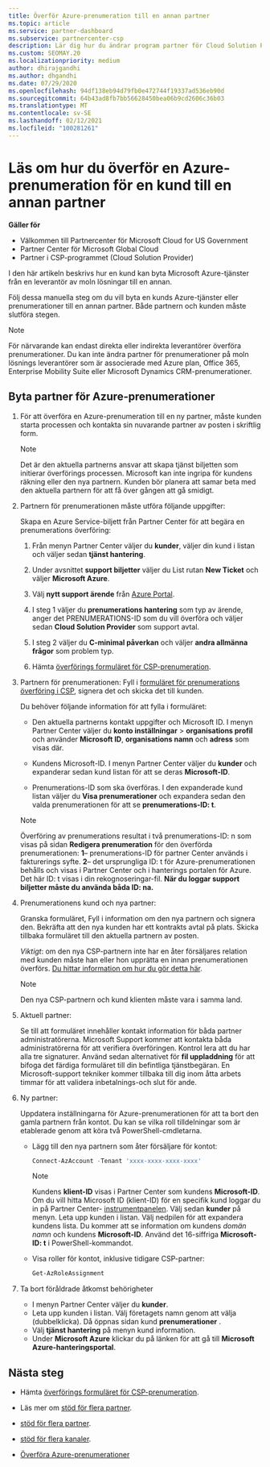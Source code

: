 ```yaml
---
title: Överför Azure-prenumeration till en annan partner
ms.topic: article
ms.service: partner-dashboard
ms.subservice: partnercenter-csp
description: Lär dig hur du ändrar program partner för Cloud Solution Provider som är associerad med kundens Azure-prenumerationer.
ms.custom: SEOMAY.20
ms.localizationpriority: medium
author: dhirajgandhi
ms.author: dhgandhi
ms.date: 07/29/2020
ms.openlocfilehash: 94df138eb94d79fb0e472744f19337ad536eb90d
ms.sourcegitcommit: 64b43ad8fb7bb56628450bea06b9cd2606c36b03
ms.translationtype: MT
ms.contentlocale: sv-SE
ms.lasthandoff: 02/12/2021
ms.locfileid: "100281261"
---
```

# <a name="learn-how-to-transfer-a-customers-azure-subscriptions-to-another-partner"></a>Läs om hur du överför en Azure-prenumeration för en kund till en annan partner

**Gäller för**

- Välkommen till Partnercenter för Microsoft Cloud for US Government
- Partner Center för Microsoft Global Cloud
- Partner i CSP-programmet (Cloud Solution Provider)

I den här artikeln beskrivs hur en kund kan byta Microsoft Azure-tjänster från en leverantör av moln lösningar till en annan.

Följ dessa manuella steg om du vill byta en kunds Azure-tjänster eller prenumerationer till en annan partner. Både partnern och kunden måste slutföra stegen.

>[!Note]  
>För närvarande kan endast direkta eller indirekta leverantörer överföra prenumerationer.
>Du kan inte ändra partner för prenumerationer på moln lösnings leverantörer som är associerade med Azure plan, Office 365, Enterprise Mobility Suite eller Microsoft Dynamics CRM-prenumerationer.

## <a name="switch-partners-for-azure-subscriptions"></a>Byta partner för Azure-prenumerationer

1. För att överföra en Azure-prenumeration till en ny partner, måste kunden starta processen och kontakta sin nuvarande partner av posten i skriftlig form.

   >[!Note]
   > Det är den aktuella partnerns ansvar att skapa tjänst biljetten som initierar överförings processen. Microsoft kan inte ingripa för kundens räkning eller den nya partnern. Kunden bör planera att samar beta med den aktuella partnern för att få över gången att gå smidigt.

2. Partnern för prenumerationen måste utföra följande uppgifter:

   Skapa en Azure Service-biljett från Partner Center för att begära en prenumerations överföring:

   1. Från menyn Partner Center väljer du **kunder**, väljer din kund i listan och väljer sedan **tjänst hantering**. 

   2. Under avsnittet **support biljetter** väljer du List rutan **New Ticket** och väljer **Microsoft Azure**.
   
   3. Välj **nytt support ärende** från [Azure Portal](https://portal.azure.com).
   
   4. I steg 1 väljer du **prenumerations hantering** som typ av ärende, anger det PRENUMERATIONS-ID som du vill överföra och väljer sedan **Cloud Solution Provider** som support avtal.
   
   5. I steg 2 väljer du **C-minimal påverkan** och väljer **andra allmänna frågor** som problem typ.
   
   6. Hämta [överförings formuläret för CSP-prenumeration](https://query.prod.cms.rt.microsoft.com/cms/api/am/binary/RWwTWC).

3. Partnern för prenumerationen: Fyll i [formuläret för prenumerations överföring i CSP](https://query.prod.cms.rt.microsoft.com/cms/api/am/binary/RWwTWC), signera det och skicka det till kunden. 

   Du behöver följande information för att fylla i formuläret:

   - Den aktuella partnerns kontakt uppgifter och Microsoft ID. I menyn Partner Center väljer du **konto inställningar** &gt; **organisations profil** och använder **Microsoft ID**, **organisations namn** och **adress** som visas där.

   - Kundens Microsoft-ID. I menyn Partner Center väljer du **kunder** och expanderar sedan kund listan för att se deras **Microsoft-ID**.

   - Prenumerations-ID som ska överföras. I den expanderade kund listan väljer du **Visa prenumerationer** och expandera sedan den valda prenumerationen för att se **prenumerations-ID: t**.

   >[!Note]
   >Överföring av prenumerations resultat i två prenumerations-ID: n som visas på sidan **Redigera prenumeration** för den överförda prenumerationen: **1**– prenumerations-ID för partner Center används i fakturerings syfte. **2**– det ursprungliga ID: t för Azure-prenumerationen behålls och visas i Partner Center och i hanterings portalen för Azure. Det här ID: t visas i din rekognoseringar-fil.  **När du loggar support biljetter måste du använda båda ID: na.**

4. Prenumerationens kund och nya partner:

   Granska formuläret, Fyll i information om den nya partnern och signera den. Bekräfta att den nya kunden har ett kontrakts avtal på plats. Skicka tillbaka formuläret till den aktuella partnern av posten.

   *Viktigt*: om den nya CSP-partnern inte har en åter försäljares relation med kunden måste han eller hon upprätta en innan prenumerationen överförs. [Du hittar information om hur du gör detta här](request-a-relationship-with-a-customer.md).

   >[!Note]
   >Den nya CSP-partnern och kund klienten måste vara i samma land. 

5. Aktuell partner:

   Se till att formuläret innehåller kontakt information för båda partner administratörerna. Microsoft Support kommer att kontakta båda administratörerna för att verifiera överföringen. Kontrol lera att du har alla tre signaturer. Använd sedan alternativet för **fil uppladdning** för att bifoga det färdiga formuläret till din befintliga tjänstbegäran. En Microsoft-support tekniker kommer tillbaka till dig inom åtta arbets timmar för att validera inbetalnings-och slut för ande.

6. Ny partner:

   Uppdatera inställningarna för Azure-prenumerationen för att ta bort den gamla partnern från kontot. Du kan se vilka roll tilldelningar som är etablerade genom att köra två PowerShell-cmdletarna.

   - Lägg till den nya partnern som åter försäljare för kontot:

     ```powershell
     Connect-AzAccount -Tenant 'xxxx-xxxx-xxxx-xxxx'
     ```

     >[!NOTE]
     > Kundens **klient-ID** visas i Partner Center som kundens **Microsoft-ID**. Om du vill hitta Microsoft ID (klient-ID) för en specifik kund loggar du in på Partner Center- [instrumentpanelen](https://partner.microsoft.com/dashboard). Välj sedan **kunder** på menyn. Leta upp kunden i listan. Välj nedpilen för att expandera kundens lista. Du kommer att se information om kundens *domän namn* och kundens **Microsoft-ID**. Använd det 16-siffriga **Microsoft-ID: t** i PowerShell-kommandot.

   - Visa roller för kontot, inklusive tidigare CSP-partner:

     ```powershell
     Get-AzRoleAssignment
     ```

7. Ta bort föråldrade åtkomst behörigheter

   - I menyn Partner Center väljer du **kunder**.
   - Leta upp kunden i listan. Välj företagets namn genom att välja (dubbelklicka). Då öppnas sidan kund **prenumerationer** .
   - Välj **tjänst hantering** på menyn kund information.
   - Under **Microsoft Azure** klickar du på länken för att gå till **Microsoft Azure-hanteringsportal**.

## <a name="next-steps"></a>Nästa steg

- Hämta [överförings formuläret för CSP-prenumeration](https://query.prod.cms.rt.microsoft.com/cms/api/am/binary/RE4ATIA).

- Läs mer om [stöd för flera partner](multipartner.md).

- [stöd för flera partner](multipartner.md).
- [stöd för flera kanaler](multichannel.md).
- [Överföra Azure-prenumerationer](/azure/cost-management-billing/manage/transfer-subscriptions-subscribers-csp)